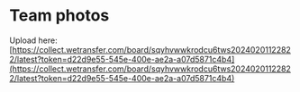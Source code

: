 # Team photos

Upload here:
[https://collect.wetransfer.com/board/sqyhvwwkrodcu6tws20240201122822/latest?token=d22d9e55-545e-400e-ae2a-a07d5871c4b4](https://collect.wetransfer.com/board/sqyhvwwkrodcu6tws20240201122822/latest?token=d22d9e55-545e-400e-ae2a-a07d5871c4b4)